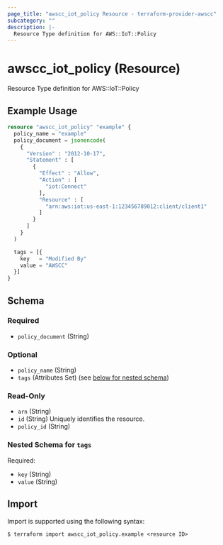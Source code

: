 ```yaml
---
page_title: "awscc_iot_policy Resource - terraform-provider-awscc"
subcategory: ""
description: |-
  Resource Type definition for AWS::IoT::Policy
---
```


# awscc_iot_policy (Resource)

Resource Type definition for AWS::IoT::Policy

## Example Usage

```terraform
resource "awscc_iot_policy" "example" {
  policy_name = "example"
  policy_document = jsonencode(
    {
      "Version" : "2012-10-17",
      "Statement" : [
        {
          "Effect" : "Allow",
          "Action" : [
            "iot:Connect"
          ],
          "Resource" : [
            "arn:aws:iot:us-east-1:123456789012:client/client1"
          ]
        }
      ]
    }
  )

  tags = [{
    key   = "Modified By"
    value = "AWSCC"
  }]
}
```

<!-- schema generated by tfplugindocs -->
## Schema

### Required

- `policy_document` (String)

### Optional

- `policy_name` (String)
- `tags` (Attributes Set) (see [below for nested schema](#nestedatt--tags))

### Read-Only

- `arn` (String)
- `id` (String) Uniquely identifies the resource.
- `policy_id` (String)

<a id="nestedatt--tags"></a>
### Nested Schema for `tags`

Required:

- `key` (String)
- `value` (String)

## Import

Import is supported using the following syntax:

```shell
$ terraform import awscc_iot_policy.example <resource ID>
```